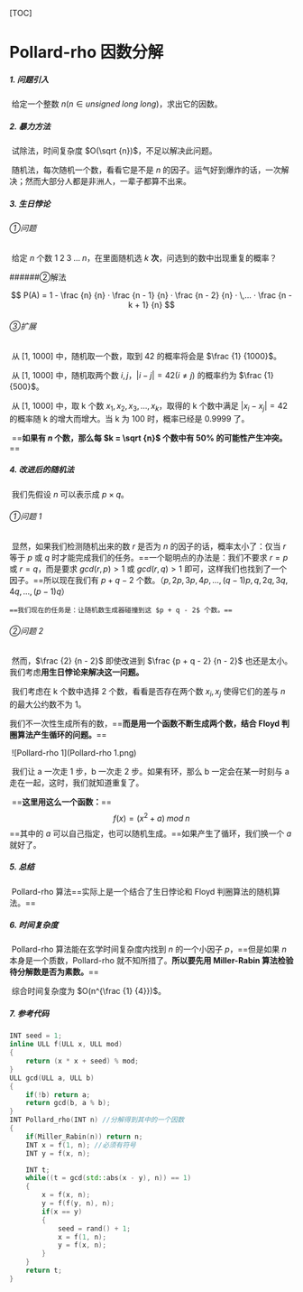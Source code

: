 [TOC]

# Pollard-rho 因数分解

##### 1. 问题引入

​	给定一个整数 $n(n\in unsigned \; long \; long)$，求出它的因数。

##### 2. 暴力方法

​	试除法，时间复杂度 $O(\sqrt {n})$，不足以解决此问题。

​	随机法，每次随机一个数，看看它是不是 $n$ 的因子。运气好到爆炸的话，一次解决；然而大部分人都是非洲人，一辈子都算不出来。

##### 3. 生日悖论

###### ①问题

​	给定 $n$ 个数 $1 \; 2 \; 3 \; ... \; n$，在里面随机选 $k$ **次**，问选到的数中出现重复的概率？

######②解法

$$
P(A) = 1 - \frac {n} {n} · \frac {n - 1} {n} · \frac {n - 2} {n} · \,... · \frac {n - k + 1} {n}
$$

###### ③扩展

​	从 [1, 1000] 中，随机取一个数，取到 42 的概率将会是 $\frac {1} {1000}$。

​	从 [1, 1000] 中，随机取两个数 $i, j$，$|i - j| = 42 (i \ne j)$ 的概率约为 $\frac {1} {500}$。

​	从 [1, 1000] 中，取 k 个数 $x_1, x_2, x_3, ... , x_k$，取得的 k 个数中满足 $|x_i - x_j| = 42$ 的概率随 k 的增大而增大。当 k 为 100 时，概率已经是 0.9999 了。

​	==**如果有 $n$ 个数，那么每 $k = \sqrt {n}$ 个数中有 50% 的可能性产生冲突。**==

##### 4. 改进后的随机法

​	我们先假设 $n$ 可以表示成 $p × q$。

###### ①问题 1

​	显然，如果我们检测随机出来的数 $r$ 是否为 $n$ 的因子的话，概率太小了：仅当 $r$ 等于 $p$ 或 $q$ 时才能完成我们的任务。==一个聪明点的办法是：我们不要求 $r = p$ 或 $r = q$，而是要求 $gcd(r, p) > 1$ 或 $gcd(r, q) >1$ 即可，这样我们也找到了一个因子。==所以现在我们有 $p + q - 2$ 个数。（$p, 2p, 3p, 4p, ... , (q - 1)p, q, 2q, 3q, 4q, ... , (p - 1)q$）

 	==我们现在的任务是：让随机数生成器碰撞到这 $p + q - 2$ 个数。==

###### ②问题 2

​	然而，$\frac {2} {n - 2}$ 即使改进到 $\frac {p + q - 2} {n - 2}$ 也还是太小。我们考虑**用生日悖论来解决这一问题。**

​	我们考虑在 k 个数中选择 2 个数，看看是否存在两个数 $x_i, x_j$ 使得它们的差与 $n$ 的最大公约数不为 1。

​	我们不一次性生成所有的数，==**而是用一个函数不断生成两个数，结合 Floyd 判圈算法产生循环的问题。**==

​	![Pollard-rho 1](Pollard-rho 1.png)

​	我们让 a 一次走 1 步，b 一次走 2 步。如果有环，那么 b 一定会在某一时刻与 a 走在一起，这时，我们就知道重复了。

​	==**这里用这么一个函数：**==
$$
f(x) = (x^2 + a) \; mod \; n
$$
​	==其中的 $a$ 可以自己指定，也可以随机生成。==如果产生了循环，我们换一个 $a$ 就好了。

##### 5. 总结

​	Pollard-rho 算法==实际上是一个结合了生日悖论和 Floyd 判圈算法的随机算法。==

##### 6. 时间复杂度

​	Pollard-rho 算法能在玄学时间复杂度内找到 $n$ 的一个小因子 $p$，==但是如果 $n$ 本身是一个质数，Pollard-rho 就不知所措了。**所以要先用 Miller-Rabin 算法检验待分解数是否为素数。**==

​	综合时间复杂度为 $O(n^{\frac {1} {4}})$。

##### 7. 参考代码

```c++
INT seed = 1;
inline ULL f(ULL x, ULL mod)
{
	return (x * x + seed) % mod;
}
ULL gcd(ULL a, ULL b)
{
	if(!b) return a;
	return gcd(b, a % b);
}
INT Pollard_rho(INT n) //分解得到其中的一个因数
{
	if(Miller_Rabin(n)) return n;
	INT x = f(1, n); //必须有符号
	INT y = f(x, n);

	INT t;
	while((t = gcd(std::abs(x - y), n)) == 1)
	{
		x = f(x, n);
		y = f(f(y, n), n);
		if(x == y)
		{
			seed = rand() + 1;
			x = f(1, n);
			y = f(x, n);
		}
	}
	return t;
}
```
